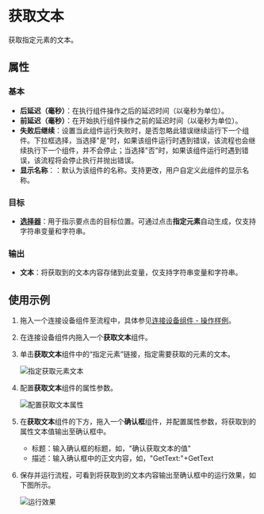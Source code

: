 # 获取文本

获取指定元素的文本。

## 属性

### 基本

- **后延迟（毫秒）**：在执行组件操作之后的延迟时间（以毫秒为单位）。
- **前延迟（毫秒）**：在开始执行组件操作之前的延迟时间（以毫秒为单位）。
- **失败后继续**：设置当此组件运行失败时，是否忽略此错误继续运行下一个组件。下拉框选择，当选择"是"时，如果该组件运行时遇到错误，该流程也会继续执行下一个组件，并不会停止；当选择"否"时，如果该组件运行时遇到错误，该流程将会停止执行并抛出错误。
- **显示名称**：：默认为该组件的名称。支持更改，用户自定义此组件的显示名称。

### 目标

- **[选择器](../Appendix/Selector.md)**：用于指示要点击的目标位置。可通过点击**指定元素**自动生成，仅支持字符串变量和字符串。

### 输出

- **文本**：将获取到的文本内容存储到此变量，仅支持字符串变量和字符串。

## 使用示例

1. 拖入一个连接设备组件至流程中，具体参见[连接设备组件 - 操作样例](./MobileConnect.md)。
2. 在连接设备组件内拖入一个**获取文本**组件。
3. 单击**获取文本**组件中的“指定元素”链接，指定需要获取的元素的文本。

    ![指定获取元素文本](https://docimages.blob.core.chinacloudapi.cn/images/Activities/settinggettext20201223.png)

4. 配置**获取文本**组件的属性参数。

    ![配置获取文本属性](https://docimages.blob.core.chinacloudapi.cn/images/Activities/settingtextproperty20201223.png)

5. 在**获取文本**组件的下方，拖入一个**确认框**组件，并配置属性参数，将获取到的属性文本值输出至确认框中。

    - 标题：输入确认框的标题，如，"确认获取文本的值"
    - 描述：输入确认框中的正文内容，如，"GetText:"+GetText

6. 保存并运行流程，可看到将获取到的文本内容输出至确认框中的运行效果，如下图所示。

    ![运行效果](https://docimages.blob.core.chinacloudapi.cn/images/Activities/showgettext20201223.png)

